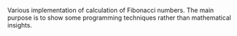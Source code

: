 Various implementation of calculation of Fibonacci numbers. The main purpose is to show some programming techniques rather than mathematical insights.